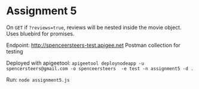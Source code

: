 # Assignment 5

On `GET` if `?reviews=true`, reviews will be nested inside the movie object. Uses bluebird for promises.

Endpoint: http://spenceersteers-test.apigee.net
Postman collection for testing

Deployed with apigeetool: 
`apigeetool deploynodeapp -u spencersteers@gmail.com -o spenceersteers  -e test -n assignment5 -d .`


Run: `node assignment5.js`
